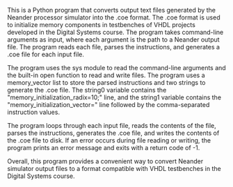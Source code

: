 This is a Python program that converts output text files generated by the Neander processor simulator into the .coe format. The .coe format is used to initialize memory components in testbenches of VHDL projects developed in the Digital Systems course. The program takes command-line arguments as input, where each argument is the path to a Neander output file. The program reads each file, parses the instructions, and generates a .coe file for each input file.

The program uses the sys module to read the command-line arguments and the built-in open function to read and write files. The program uses a memory_vector list to store the parsed instructions and two strings to generate the .coe file. The string0 variable contains the "memory_initialization_radix=10;" line, and the string1 variable contains the "memory_initialization_vector=" line followed by the comma-separated instruction values.

The program loops through each input file, reads the contents of the file, parses the instructions, generates the .coe file, and writes the contents of the .coe file to disk. If an error occurs during file reading or writing, the program prints an error message and exits with a return code of -1.

Overall, this program provides a convenient way to convert Neander simulator output files to a format compatible with VHDL testbenches in the Digital Systems course.